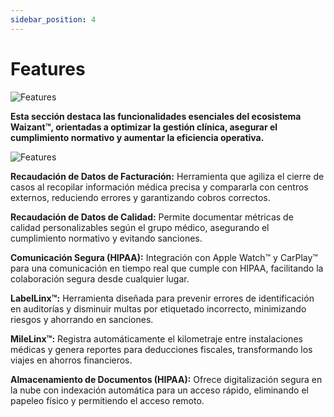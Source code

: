 ```yaml
---
sidebar_position: 4
---
```


# Features

![Features](/img/store-usuario/7.png )

**Esta sección destaca las funcionalidades esenciales del ecosistema Waizant™, orientadas a optimizar la gestión clínica, asegurar el cumplimiento normativo y aumentar la eficiencia operativa.**

![Features](/img/store-usuario/8.png )

**Recaudación de Datos de Facturación:** Herramienta que agiliza el cierre de casos al recopilar información médica precisa y compararla con centros externos, reduciendo errores y garantizando cobros correctos.

**Recaudación de Datos de Calidad:** Permite documentar métricas de calidad personalizables según el grupo médico, asegurando el cumplimiento normativo y evitando sanciones.

**Comunicación Segura (HIPAA):** Integración con Apple Watch™ y CarPlay™ para una comunicación en tiempo real que cumple con HIPAA, facilitando la colaboración segura desde cualquier lugar.

**LabelLinx™:** Herramienta diseñada para prevenir errores de identificación en auditorías y disminuir multas por etiquetado incorrecto, minimizando riesgos y ahorrando en sanciones.

**MileLinx™:** Registra automáticamente el kilometraje entre instalaciones médicas y genera reportes para deducciones fiscales, transformando los viajes en ahorros financieros.

**Almacenamiento de Documentos (HIPAA):** Ofrece digitalización segura en la nube con indexación automática para un acceso rápido, eliminando el papeleo físico y permitiendo el acceso remoto.
